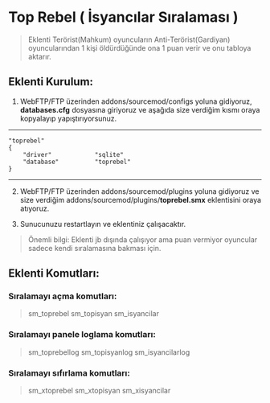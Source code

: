 # Top Rebel ( İsyancılar Sıralaması )

> Eklenti Terörist(Mahkum) oyuncuların Anti-Terörist(Gardiyan) oyuncularından 1 kişi öldürdüğünde ona 1 puan verir ve onu tabloya aktarır.

## Eklenti Kurulum:

1. WebFTP/FTP üzerinden addons/sourcemod/configs yoluna gidiyoruz, **databases.cfg** dosyasına giriyoruz ve aşağıda size verdiğim kısmı oraya kopyalayıp yapıştırıyorsunuz.
____________
    "toprebel"
	{
		"driver"			"sqlite"
		"database"			"toprebel"
	}
____________

2. WebFTP/FTP üzerinden addons/sourcemod/plugins yoluna gidiyoruz ve size verdiğim addons/sourcemod/plugins/**toprebel.smx** eklentisini oraya atıyoruz.

3. Sunucunuzu restartlayın ve eklentiniz çalışacaktır.

> Önemli bilgi: Eklenti jb dışında çalışıyor ama puan vermiyor oyuncular sadece kendi sıralamasına bakması için.

## Eklenti Komutları:

### Sıralamayı açma komutları:
> sm_toprebel
> sm_topisyan
> sm_isyancilar

### Sıralamayı panele loglama komutları:
> sm_toprebellog
> sm_topisyanlog
> sm_isyancilarlog

### Sıralamayı sıfırlama komutları:
> sm_xtoprebel
> sm_xtopisyan
> sm_xisyancilar